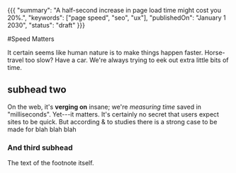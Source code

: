 {{{
    "summary": "A half-second increase in page load time might cost you 20%.",
    "keywords": ["page speed", "seo", "ux"],
    "publishedOn": "January 1 2030",
    "status": "draft"
}}}

#Speed Matters

It certain seems like human nature is to make things happen faster. Horse-travel too slow? Have a car. We're always trying to eek out extra little bits of time.

## subhead two

On the web, it's **verging on** insane; we're _measuring time_ saved in "milliseconds". Yet---it matters. It's certainly no secret that users expect sites to be quick. But according & to studies there is a strong case to be made for blah blah blah

### And third subhead

The text of the footnote itself.
